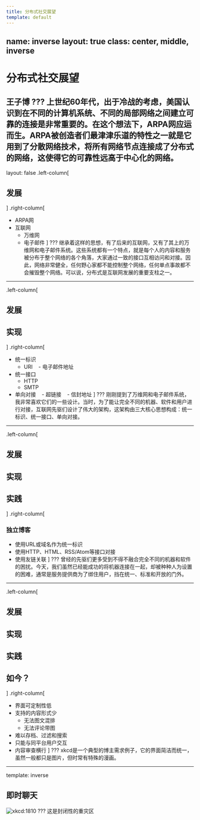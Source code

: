 ```yaml
---
title: 分布式社交展望
template: default
---
```


name: inverse
layout: true
class: center, middle, inverse
---
# 分布式社交展望
王子博
???
上世纪60年代，出于冷战的考虑，美国认识到在不同的计算机系统、不同的局部网络之间建立可靠的连接是非常重要的。在这个想法下，ARPA网应运而生。ARPA被创造者们最津津乐道的特性之一就是它用到了分散网络技术，将所有网络节点连接成了分布式的网络，这使得它的可靠性远高于中心化的网络。
---
layout: false
.left-column[
## 发展
]
.right-column[
- ARPA网
- 互联网
    - 万维网
    - 电子邮件
]
???
继承着这样的思想，有了后来的互联网，又有了其上的万维网和电子邮件系统。这些系统都有一个特点，就是每个人的内容和服务被分布于整个网络的各个角落，大家通过一致的接口互相访问和对接。因此，网络非常健全，任何野心家都不能控制整个网络，任何单点事故都不会摧毁整个网络。可以说，分布式是互联网发展的重要支柱之一。
---
.left-column[
## 发展
## 实现
]
.right-column[
- 统一标识
    - URI
    - 电子邮件地址
- 统一接口
    - HTTP
    - SMTP
- 单向对接
    - 超链接
    - 信封地址
]
???
刚刚提到了万维网和电子邮件系统，我非常喜欢它们的一些设计。当时，为了能让完全不同的机器、软件和用户进行对接，互联网先驱们设计了伟大的架构，这架构由三大核心思想构成：统一标识、统一接口、单向对接。
---
.left-column[
## 发展
## 实现
## 实践
]
.right-column[
### 独立博客
- 使用URL或域名作为统一标识
- 使用HTTP、HTML、RSS/Atom等接口对接
- 使用友链关联
]
???
曾经的先驱们更多受到不得不融合完全不同的机器和软件的困扰。今天，我们虽然已经能成功的将机器连接在一起，却被种种人为设置的困难，通常是服务提供商为了绑住用户，挡在统一、标准和开放的门外。
---
.left-column[
## 发展
## 实现
## 实践
## 如今？
]
.right-column[
- 界面可定制性低
- 支持的内容形式少
    - 无法图文混排
    - 无法评论带图
- 难以存档、过滤和搜索
- 只能与同平台用户交互
- 内容审查横行
]
???
xkcd是一个典型的博主需求例子，它的界面简洁而统一，虽然一般都只是图片，但时常有特殊的漫画。
---
template: inverse
## 即时聊天
![xkcd:1810](https://imgs.xkcd.com/comics/chat_systems.png)
???
这是封闭性的重灾区





















